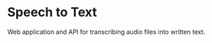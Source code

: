 Speech to Text
==============

Web application and API for transcribing audio files into written text.
